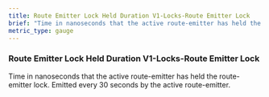 ```yaml
---
title: Route Emitter Lock Held Duration V1-Locks-Route Emitter Lock
brief: "Time in nanoseconds that the active route-emitter has held the route-emitter lock. Emitted every 30 seconds by the active route-emitter."
metric_type: gauge
---
```


### Route Emitter Lock Held Duration V1-Locks-Route Emitter Lock

Time in nanoseconds that the active route-emitter has held the route-emitter lock. Emitted every 30 seconds by the active route-emitter.
